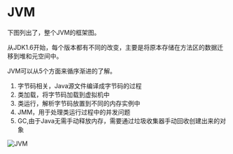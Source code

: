 # JVM

下图列出了，整个JVM的框架图。

从JDK1.6开始，每个版本都有不同的改变，主要是将原本存储在方法区的数据迁移到堆和元空间中。

JVM可以从5个方面来循序渐进的了解。

1. 字节码相关，Java源文件编译成字节码的过程
2. 类加载，将字节码加载到虚拟机中
3. 类运行，解析字节码放置到不同的内存实例中
4. JMM，用于处理类运行过程中的并发问题
5. GC,由于Java无需手动释放内存，需要通过垃圾收集器手动回收创建出来的对象

![JVM](http://java-engineer.ztianzeng.com/uPic/JVM.png)

